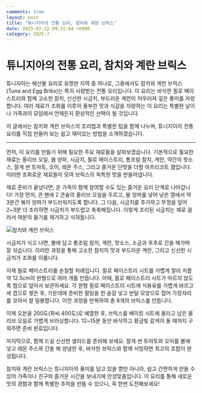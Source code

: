 ```yaml
---
comments: true
layout: post
title: "튜니지아의 전통 요리, 참치와 계란 브릭스"
date: 2025-07-22 09:31:04 +0900
category: 2025-7
---
```


# 튜니지아의 전통 요리, 참치와 계란 브릭스

튜니지아는 해산물 요리로 유명한 지역 중 하나로, 그중에서도 참치와 계란 브릭스(Tuna and Egg Briks)는 특히 사랑받는 전통 요리입니다. 이 요리는 바삭한 필로 페이스트리와 함께 고소한 참치, 신선한 시금치, 부드러운 계란이 어우러져 깊은 풍미를 자랑합니다. 여러 재료가 조화를 이루어 풍부한 맛과 식감을 자랑하는 이 요리는 특별한 날이나 가족과의 모임에서 언제든지 환상적인 선택이 될 것입니다.

이 글에서는 참치와 계란 브릭스의 조리법과 특별한 팁을 함께 나누며, 튜니지아의 전통 요리를 직접 만들어 보는 쉽고 재미있는 방법을 소개하겠습니다. 

---

먼저, 이 요리를 만들기 위해 필요한 주요 재료들을 살펴보겠습니다. 기본적으로 필요한 재료는 올리브 오일, 봄 양파, 시금치, 필로 페이스트리, 통조림 참치, 계란, 약간의 핫소스, 잘게 썬 토마토, 오이, 레몬 주스, 그리고 즐거운 단맛을 더할 아프리코트 잼입니다. 이러한 조화로운 재료들이 모여 브릭스의 독특한 맛을 만들어냅니다.

재료 준비가 끝났다면, 온 가족이 함께 참여할 수도 있는 즐거운 요리 단계로 나아갑니다! 가장 먼저, 큰 팬에 2 큰술의 올리브 오일을 두르고, 봄 양파를 넣어 낮은 열에서 약 3분간 볶아 양파가 부드러워지도록 합니다. 그 다음, 시금치를 추가하고 뚜껑을 덮어 2~3분 더 조리하면 시금치가 부드럽고 축축해집니다. 이렇게 조리된 시금치는 체로 걸러서 여분의 물기를 제거하고 식혀둡니다.

![참치와 계란 브릭스](https://www.themealdb.com/images/media/meals/2dsltq1560461468.jpg)

시금치가 식고 나면, 볼에 담고 통조림 참치, 계란, 핫소스, 소금과 후추로 간을 해가며 잘 섞습니다. 이러한 과정을 통해 고소한 참치의 맛과 부드러운 계란, 그리고 신선한 시금치가 조화를 이룹니다.

이제 필로 페이스트리를 손질할 차례입니다. 필로 페이스트리 시트를 가볍게 잘라 지름 약 12.5cm의 원형으로 여러 개를 만듭니다. 이때, 필로 페이스트리 시트가 마르지 않도록 랩으로 덮어서 보관하세요. 각 원형 필로 페이스트리 시트에 식용유를 가볍게 바르고 세 겹으로 쌓은 후, 가운데에 준비한 필링을 한 숟갈 넣고 반달 모양으로 접어 가장자리를 꼬아서 잘 밀봉합니다. 이런 과정을 반복하여 총 8개의 브릭스를 만듭니다.

이제 오븐을 200도(화씨 400도)로 예열한 후, 브릭스를 베이킹 시트에 올리고 남은 올리브 오일로 가볍게 브러싱합니다. 12~15분 동안 바삭하고 황금빛 갈색이 돌 때까지 구워주면 준비 완료입니다.

마지막으로, 함께 드실 신선한 샐러드를 준비해 보세요. 잘게 썬 토마토와 오이를 볼에 넣고 레몬 주스와 간을 해 양념한 후, 바삭한 브릭스와 함께 서빙하면 최고의 조합이 완성됩니다.

참치와 계란 브릭스는 튜니지아의 풍미를 담고 있을 뿐만 아니라, 쉽고 간편하게 만들 수 있어 가족이나 친구와 즐거운 시간을 보내기에 안성맞춤입니다. 이 요리를 통해 새로운 맛의 경험과 함께 특별한 추억을 만들 수 있으니, 꼭 한번 도전해보세요!